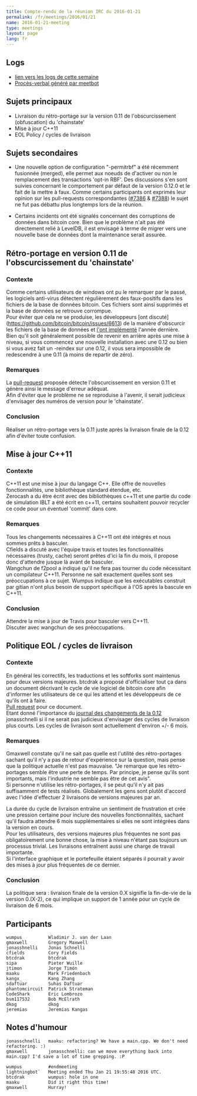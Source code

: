 ```yaml
---
title: Compte-rendu de la réunion IRC du 2016-01-21
permalink: /fr/meetings/2016/01/21
name: 2016-01-21-meeting
type: meetings
layout: page
lang: fr
---
```

## Logs

- [lien vers les logs de cette semaine](http://bitcoinstats.com/irc/bitcoin-dev/logs/2016/01/21#l1453402792.0)  
- [Procès-verbal généré par meetbot](http://www.erisian.com.au/meetbot/bitcoin-dev/2016/bitcoin-dev.2016-01-21-18.59.html) 

## Sujets principaux 

- Livraison du rétro-portage sur la version 0.11 de l'obscurcissement (obfuscation) du 'chainstate'  
- Mise à jour C++11  
- EOL Policy / cycles de livraison

## Sujets secondaires

- Une nouvelle option de configuration "-permitrbf" a été récemment fusionnée (merged), elle permet aux noeuds de d'activer ou non le remplacement des transactions 'opt-in RBF'. 
Des discussions s'en sont suivies concernant le comportement par défaut de la version 0.12.0 et le fait de la mettre à faux.  Comme certains participants ont exprimés leur opinion sur les pull-requests correspondantes ([#7386](https://github.com/bitcoin/bitcoin/pull/7386) & [#7388](https://github.com/bitcoin/bitcoin/pull/7388)) le sujet ne fut pas débattu plus longtemps lors de la réunion. 

- Certains incidents ont été signalés concernant des corruptions de données dans bitcoin core.  Bien que le problème n'ait pas été directement relié à LevelDB, il est envisagé à terme de migrer vers une nouvelle base de données dont la maintenance serait assurée.

## Rétro-portage en version 0.11 de l'obscurcissement du 'chainstate'

### Contexte

Comme certains utilisateurs de windows ont pu le remarquer par le passé, les logiciels anti-virus détectent régulièrement des faux-positifs dans les fichiers de la base de données bitcoin.  Ces fichiers sont ainsi supprimés et la base de données se retrouve corrompue.  
Pour éviter que cela ne se produise, les développeurs [ont discuté] (https://github.com/bitcoin/bitcoin/issues/6613) de la manière d'obscurcir les fichiers de la base de données et [l'ont implémenté](https://github.com/bitcoin/bitcoin/pull/6650) l'année dernière.  
Bien qu'il soit généralement possible de revenir en arrière après une mise à niveau, si vous commencez une nouvelle installation avec une 0.12 ou bien si vous avez fait un -reindex sur une 0.12, il vous sera impossible de redescendre à une 0.11 (à moins de repartir de zéro). 

### Remarques

La [pull-request](https://github.com/bitcoin/bitcoin/pull/7259) proposée détecte l'obscurcissement en version 0.11 et génère ainsi le message d'erreur adéquat.  
Afin d'éviter que le problème ne se reproduise à l'avenir, il serait judicieux d'envisager des numéros de version pour le 'chainstate'.

### Conclusion

Réaliser un rétro-portage vers la 0.11 juste après la livraison finale de la 0.12 afin d'éviter toute confusion.

## Mise à jour C++11

### Contexte

C++11 est une mise à jour du langage C++. Elle offre de nouvelles fonctionnalités, une bibliothèque standard étendue, etc.  
Zerocash a du être écrit avec des bibliothèques c++11 et une partie du code de simulation IBLT a été écrit en c++11, certains souhaitent pouvoir recycler ce code pour un éventuel 'commit' dans core.  

### Remarques

Tous les changements nécessaires à C++11 ont été intégrés et nous sommes prêts à basculer.  
Cfields a discuté avec l'équipe travis et toutes les fonctionnalités nécessaires (trusty, cache) seront prêtes d'ici la fin du mois, il propose donc d'attendre jusque là avant de basculer.  
Wangchun de f2pool a indiqué qu'il ne fera pas tourner du code nécessitant un compilateur C++11.  Personne ne sait exactement quelles sont ses préoccupations à ce sujet.  Wumpus indique que les exécutables construit par gitian n'ont plus besoin de support spécifique à l'OS après la bascule en C++11.

### Conclusion

Attendre la mise à jour de Travis pour basculer vers C++11.  
Discuter avec wangchun de ses préoccupations.

## Politique EOL / cycles de livraison

### Contexte

En général les correctifs, les traductions et les softforks sont maintenus pour deux versions  majeures.  btcdrak a proposé d'officialiser tout ça dans un document décrivant le cycle de vie logiciel de bitcoin core afin d'informer les utilisateurs de ce qui les attend et les développeurs de ce qu'ils ont à faire.   
[Pull request](https://github.com/bitcoin-core/website/pull/37) pour ce document.  
Etant donné l'importance du [journal des changements de la 0.12](https://github.com/bitcoin/bitcoin/blob/0.12/doc/release-notes.md) jonasschnelli si il ne serait pas judicieux d'envisager des cycles de livraison plus courts. Les cycles de livraison sont actuellement d'environ +/- 6 mois.


### Remarques

Gmaxwell constate qu'il ne sait pas quelle est l'utilité des rétro-portages sachant qu'il n'y a pas de retour d'expérience sur la question, mais pense que la politique actuelle n'est pas mauvaise.  "Je remarque que les rétro-portages semble être une perte de temps.  Par principe, je pense qu'ils sont importants, mais l'industrie ne semble pas être de cet avis".  
Si personne n'utilise les rétro-portages, il se peut qu'il n'y ait pas suffisamment de tests réalisés.
Globalement les gens sont plutôt d'accord avec l'idée d'effectuer 2 livraisons de versions majeures par an.  

La durée du cycle de livraison entraîne un sentiment de frustration et crée une pression certaine pour inclure des nouvelles fonctionnalités, sachant qu'il faudra attendre 6 mois supplémentaires si elles ne sont intégrées dans la version en cours.  
Pour les utilisateurs, des versions majeures plus fréquentes ne sont pas obligatoirement une bonne chose, la mise à niveau n'étant pas toujours un processus trivial.  Les livraisons entraînent aussi une charge de travail importante.  
Si l'interface graphique et le portefeuille étaient séparés il pourrait y avoir des mises à jour plus fréquentes de ce dernier.

### Conclusion

La politique sera : livraison finale de la version 0.X signifie la fin-de-vie de la version 0.(X-2), ce qui implique un support de 1 année pour un cycle de livraison de 6 mois.

## Participants

    wumpus          Wladimir J. van der Laan
    gmaxwell        Gregory Maxwell
    jonasshnelli    Jonas Schnelli
    cfields         Cory Fields
    btcdrak         btcdrak
    sipa            Pieter Wuille
    jtimon          Jorge Timón
    maaku           Mark Friedenbach
    kangx_          Kang Zhang
    sdaftuar        Suhas Daftuar
    phantomcircuit  Patrick Strateman
    CodeShark       Eric Lombrozo
    bsm117532       Bob McElrath
    dkog            dkog
    jeremias        Jeremias Kangas

## Notes d'humour

    jonasschnelli   maaku: refactoring? We have a main.cpp. We don't need refactoring. :)
    gmaxwell        jonasschnelli: can we move everything back into main.cpp? I'd save a lot of time grepping. :P

    wumpus          #endmeeting
    lightningbot`   Meeting ended Thu Jan 21 19:55:48 2016 UTC.
    btcdrak         wumpus: hole in one
    maaku           Did it right this time!
    gmaxwell        Hurray!